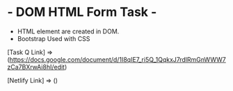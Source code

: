 # - **DOM HTML Form Task** -

- HTML element are created in DOM.
- Bootstrap Used with CSS

[Task Q Link] => 
(https://docs.google.com/document/d/1I8qIE7_ri5Q_1QqkxJ7rdlRmGnWWW7zCa7BXrwAi8hI/edit)

[Netlify Link] => 
()